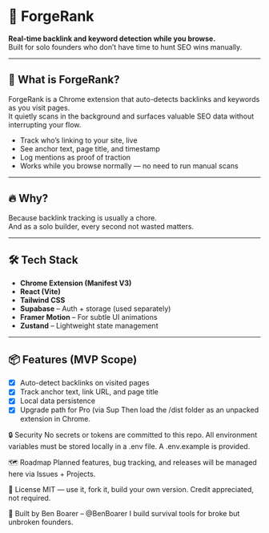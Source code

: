# 🔗 ForgeRank

**Real-time backlink and keyword detection while you browse.**  
Built for solo founders who don’t have time to hunt SEO wins manually.

---

## 🧠 What is ForgeRank?

ForgeRank is a Chrome extension that auto-detects backlinks and keywords as you visit pages.  
It quietly scans in the background and surfaces valuable SEO data without interrupting your flow.

- Track who’s linking to your site, live
- See anchor text, page title, and timestamp
- Log mentions as proof of traction
- Works while you browse normally — no need to run manual scans

---

## 🔥 Why?

Because backlink tracking is usually a chore.  
And as a solo builder, every second not wasted matters.

---

## 🛠️ Tech Stack

- **Chrome Extension (Manifest V3)**
- **React (Vite)**
- **Tailwind CSS**
- **Supabase** – Auth + storage (used separately)
- **Framer Motion** – For subtle UI animations
- **Zustand** – Lightweight state management

---

## 📦 Features (MVP Scope)

- [x] Auto-detect backlinks on visited pages
- [x] Track anchor text, link URL, and page title
- [x] Local data persistence
- [x] Upgrade path for Pro (via Sup
Then load the /dist folder as an unpacked extension in Chrome.

🔒 Security
No secrets or tokens are committed to this repo.
All environment variables must be stored locally in a .env file.
A .env.example is provided.

🗺️ Roadmap
Planned features, bug tracking, and releases will be managed here via Issues + Projects.

💬 License
MIT — use it, fork it, build your own version. Credit appreciated, not required.

🧱 Built by
Ben Boarer – @BenBoarer
I build survival tools for broke but unbroken founders.
